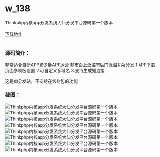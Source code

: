 # w_138
Thinkphp内核app分发系统大仙分发平台源码第一个版本
<br/></br>
[下载地址](https://www.uuid2.com/138.html "下载地址")
<br/></br>
<h3>源码简介：</h3>
<p>非常适合自研APP或少量APP运营
非市面上泛滥有后门泛滥耳朵分发
1.APP下载页面多模板设置
2.可自定义多域名
3.支持生成短连接<p>
<p>这是单分发站，不支持在线封包的功能<p>
<h3>截图：</h3>
<img src="https://www.uuid2.com/wp-content/uploads/img/202105/009e023346.jpg" alt="Thinkphp内核app分发系统大仙分发平台源码第一个版本"><img src="https://www.uuid2.com/wp-content/uploads/img/202105/71c1adb167.jpg" alt="Thinkphp内核app分发系统大仙分发平台源码第一个版本"><img src="https://www.uuid2.com/wp-content/uploads/img/202105/dcea02c746.jpg" alt="Thinkphp内核app分发系统大仙分发平台源码第一个版本"><img src="https://www.uuid2.com/wp-content/uploads/img/202105/dcea02c271.jpg" alt="Thinkphp内核app分发系统大仙分发平台源码第一个版本"><img src="https://www.uuid2.com/wp-content/uploads/img/202105/20b0816782.jpg" alt="Thinkphp内核app分发系统大仙分发平台源码第一个版本"><img src="https://www.uuid2.com/wp-content/uploads/img/202105/fbdb861364.jpg" alt="Thinkphp内核app分发系统大仙分发平台源码第一个版本"><img src="https://www.uuid2.com/wp-content/uploads/img/202105/fbdb861560.jpg" alt="Thinkphp内核app分发系统大仙分发平台源码第一个版本"><img src="https://www.uuid2.com/wp-content/uploads/img/202105/a195d59931.jpg" alt="Thinkphp内核app分发系统大仙分发平台源码第一个版本">
